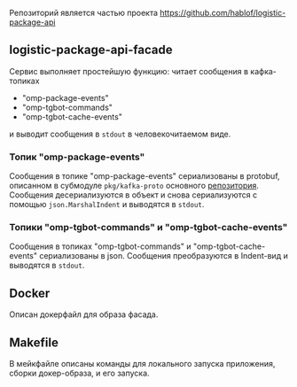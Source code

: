 Репозиторий является частью проекта https://github.com/hablof/logistic-package-api

## logistic-package-api-facade

Сервис выполняет простейшую функцию: читает сообщения в кафка-топиках   
  - "omp-package-events"
  - "omp-tgbot-commands"
  - "omp-tgbot-cache-events"

и выводит сообщения в `stdout` в человекочитаемом виде.

### Топик "omp-package-events"

Сообщения в топике "omp-package-events" сериализованы в protobuf, описанном в субмодуле `pkg/kafka-proto` основного [репозитория](https://github.com/hablof/logistic-package-api). Сообщения десериализуются в объект и снова сериализуются с помощью `json.MarshalIndent` и выводятся в `stdout`.

### Топики "omp-tgbot-commands" и "omp-tgbot-cache-events"

Сообщения в топиках "omp-tgbot-commands" и "omp-tgbot-cache-events" сериализованы в json. Сообщения преобразуются в Indent-вид и выводятся в `stdout`.

## Docker

Описан докерфайл для образа фасада.

## Makefile

В мейкфайле описаны команды для локального запуска приложения, сборки докер-образа, и его запуска.